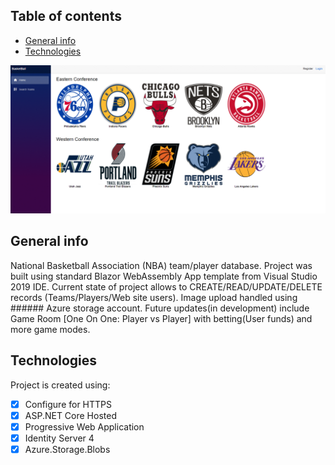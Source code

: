 ## Table of contents
* [General info](#general-info)
* [Technologies](#technologies)

![](BBall.gif)

## General info
National Basketball Association (NBA) team/player database. Project was built using standard Blazor WebAssembly App template from Visual Studio 2019 IDE. 
Current state of project allows to CREATE/READ/UPDATE/DELETE records (Teams/Players/Web site users).
Image upload handled using ###### Azure storage account.
Future updates(in development) include Game Room [One On One: Player vs Player] with betting(User funds) and more game modes. 

## Technologies
Project is created using:
- [x] Configure for HTTPS
- [x] ASP.NET Core Hosted
- [x] Progressive Web Application
- [x] Identity Server 4
- [x] Azure.Storage.Blobs

